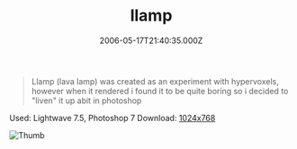 ﻿---
coverImage: /images/fallback-post-header.png
date: '2006-05-17T21:40:35.000Z'
tags: []
title: llamp
oldUrl: /art/llamp
---

> Llamp (lava lamp) was created as an experiment with hypervoxels, however when it rendered i found it to be quite boring so i decided to "liven" it up abit in photoshop

Used: Lightwave 7.5, Photoshop 7
Download: [1024x768](https://www.mikecann.blog/Images/Art-Full/llamp.jpg)

![Thumb](https://www.mikecann.blog/Images/Art-Thumbs/llamp.gif "Thumb")
